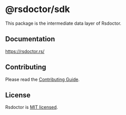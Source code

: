 # @rsdoctor/sdk

This package is the intermediate data layer of Rsdoctor.

## Documentation

https://rsdoctor.rs/

## Contributing

Please read the [Contributing Guide](https://github.com/web-infra-dev/rsdoctor/blob/main/CONTRIBUTING.md).

## License

Rsdoctor is [MIT licensed](https://github.com/web-infra-dev/rsdoctor/blob/main/LICENSE).
